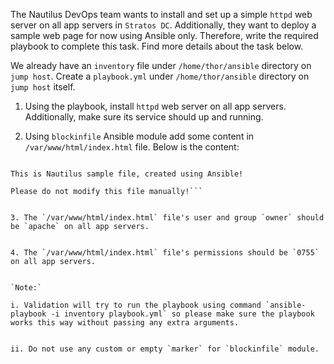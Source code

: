 The Nautilus DevOps team wants to install and set up a simple `httpd` web server on all app servers in `Stratos DC`. Additionally, they want to deploy a sample web page for now using Ansible only. Therefore, write the required playbook to complete this task. Find more details about the task below.



We already have an `inventory` file under `/home/thor/ansible` directory on `jump host`. Create a `playbook.yml` under `/home/thor/ansible` directory on `jump host` itself.


1. Using the playbook, install `httpd` web server on all app servers. Additionally, make sure its service should up and running.


2. Using `blockinfile` Ansible module add some content in `/var/www/html/index.html` file. Below is the content:


```Welcome to XfusionCorp!

This is Nautilus sample file, created using Ansible!

Please do not modify this file manually!```


3. The `/var/www/html/index.html` file's user and group `owner` should be `apache` on all app servers.


4. The `/var/www/html/index.html` file's permissions should be `0755` on all app servers.


`Note:`

i. Validation will try to run the playbook using command `ansible-playbook -i inventory playbook.yml` so please make sure the playbook works this way without passing any extra arguments.


ii. Do not use any custom or empty `marker` for `blockinfile` module.